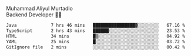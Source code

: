 Muhammad Aliyul Murtadlo
<br>
Backend Developer 👨‍💻
<br>
<!--START_SECTION:waka-->

```txt
Java             7 hrs 46 mins   ████████████████▓░░░░░░░░   67.16 %
TypeScript       2 hrs 43 mins   ██████░░░░░░░░░░░░░░░░░░░   23.53 %
HTML             34 mins         █▒░░░░░░░░░░░░░░░░░░░░░░░   04.92 %
YAML             25 mins         █░░░░░░░░░░░░░░░░░░░░░░░░   03.72 %
GitIgnore file   2 mins          ░░░░░░░░░░░░░░░░░░░░░░░░░   00.42 %
```

<!--END_SECTION:waka-->
